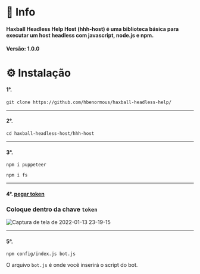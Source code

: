 # 🤔 Info
#### Haxball Headless Help Host (hhh-host) é uma biblioteca básica para executar um host headless com javascript, node.js e npm.
#### Versão: 1.0.0

# ⚙️ Instalação
#### 1°.
```
git clone https://github.com/hbenormous/haxball-headless-help/
```
<hr>

#### 2°.
```
cd haxball-headless-host/hhh-host
```
<hr>

#### 3°. 
```
npm i puppeteer
```
```
npm i fs
```
<hr>

#### 4°. [pegar token](https://www.haxball.com/headlesstoken)
### Coloque dentro da chave `token`
![Captura de tela de 2022-01-13 23-19-15](https://user-images.githubusercontent.com/17686408/149440361-9558f12e-8702-4a83-b190-e78e54b65ff6.png)
<hr>

#### 5°.
```
npm config/index.js bot.js
```
O arquivo `bot.js` é onde você inserirá o script do bot.
